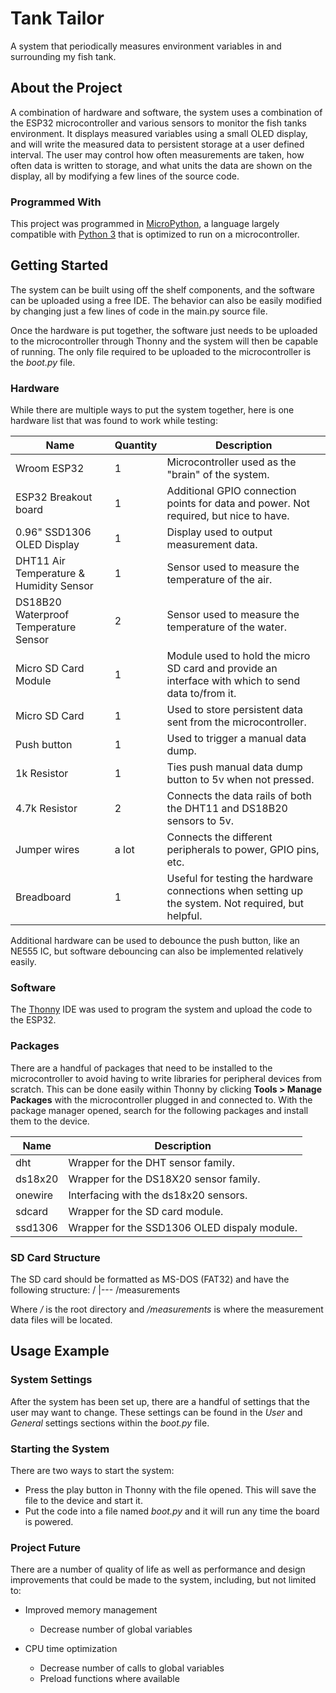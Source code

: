 <!-- HEADER -->
# Tank Tailor

A system that periodically measures environment variables in and surrounding my fish tank.


<!-- ABOUT THE PROJECT -->
## About the Project

A combination of hardware and software, the system uses a combination of the ESP32 microcontroller and various sensors to monitor the fish tanks environment. It displays measured variables using a small OLED display, and will write the measured data to persistent storage at a user defined interval. The user may control how often measurements are taken, how often data is written to storage, and what units the data are shown on the display, all by modifying a few lines of the source code.


### Programmed With

This project was programmed in [MicroPython](https://docs.micropython.org/en/latest/), a language largely compatible with [Python 3](https://www.python.org/) that is optimized to run on a microcontroller.


<!-- GETTING STARTED -->
## Getting Started

The system can be built using off the shelf components, and the software can be uploaded using a free IDE. The behavior can also be easily modified by changing just a few lines of code in the main.py source file.

Once the hardware is put together, the software just needs to be uploaded to the microcontroller through Thonny and the system will then be capable of running. The only file required to be uploaded to the microcontroller is the *boot.py* file.


### Hardware

While there are multiple ways to put the system together, here is one hardware list that was found to work while testing:

| Name | Quantity | Description |
|------|----------|-------------|
| Wroom ESP32 | 1 | Microcontroller used as the "brain" of the system. |
| ESP32 Breakout board | 1 | Additional GPIO connection points for data and power. Not required, but nice to have. |
| 0.96" SSD1306 OLED Display | 1 | Display used to output measurement data. |
| DHT11 Air Temperature & Humidity Sensor | 1 | Sensor used to measure the temperature of the air. |
| DS18B20 Waterproof Temperature Sensor | 2 | Sensor used to measure the temperature of the water. |
| Micro SD Card Module | 1 | Module used to hold the micro SD card and provide an interface with which to send data to/from it. |
| Micro SD Card | 1 | Used to store persistent data sent from the microcontroller. |
| Push button | 1 | Used to trigger a manual data dump. |
| 1k Resistor | 1 | Ties push manual data dump button to 5v when not pressed. |
| 4.7k Resistor | 2 | Connects the data rails of both the DHT11 and DS18B20 sensors to 5v. |
| Jumper wires | a  lot | Connects the different peripherals to power, GPIO pins, etc. |
| Breadboard | 1 | Useful for testing the hardware connections when setting up the system. Not required, but helpful. |

Additional hardware can be used to debounce the push button, like an NE555 IC, but software debouncing can also be implemented relatively easily.


### Software

The [Thonny](https://thonny.org/) IDE was used to program the system and upload the code to the ESP32.


### Packages

There are a handful of packages that need to be installed to the microcontroller to avoid having to write libraries for peripheral devices from scratch. This can be done easily within Thonny by clicking **Tools > Manage Packages** with the microcontroller plugged in and connected to. With the package manager opened, search for the following packages and install them to the device.

| Name | Description |
|------|-------------|
| dht | Wrapper for the DHT sensor family. |
| ds18x20 | Wrapper for the DS18X20 sensor family. |
| onewire | Interfacing with the ds18x20 sensors. |
| sdcard| Wrapper for the SD card module. |
| ssd1306 | Wrapper for the SSD1306 OLED dispaly module. |


### SD Card Structure

The SD card should be formatted as MS-DOS (FAT32) and have the following structure:
/
|--- /measurements

Where */* is the root directory and */measurements* is where the measurement data files will be located.

<!-- USAGE EXAMPLE -->
## Usage Example


### System Settings

After the system has been set up, there are a handful of settings that the user may want to change. These settings can be found in the *User* and *General* settings sections within the *boot.py* file.


### Starting the System

There are two ways to start the system:

- Press the play button in Thonny with the file opened. This will save the file to the device and start it.
- Put the code into a file named *boot.py* and it will run any time the board is powered.


### Project Future

There are a number of quality of life as well as performance and design improvements that could be made to the system, including, but not limited to:

- Improved memory management
    - Decrease number of global variables

- CPU time optimization
    - Decrease number of calls to global variables
    - Preload functions where available


<!-- MARKDOWN LINKS & IMAGES -->
[software-debounced-fritzing-diagram]: images/SoftwareDebouncedFritzingDiagram.png
[hardware-debounced-fritzing-diagram]: images/HardwareDebouncedFritzingDiagram.png
